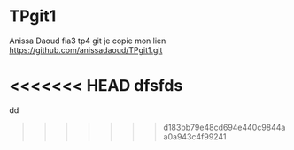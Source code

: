 # TPgit1
Anissa Daoud fia3 tp4 git
je copie mon lien 
https://github.com/anissadaoud/TPgit1.git

<<<<<<< HEAD
dfsfds
=======
dd

>>>>>>> d183bb79e48cd694e440c9844aa0a943c4f99241
